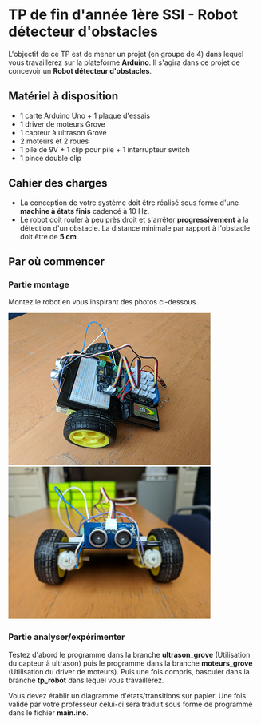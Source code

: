 
# TP de fin d'année 1ère SSI - Robot détecteur d'obstacles

L'objectif de ce TP est de mener un projet (en groupe de 4)
dans lequel vous travaillerez sur la plateforme __Arduino__. Il s'agira dans ce 
projet de concevoir un __Robot détecteur d'obstacles__.

## Matériel à disposition

* 1 carte Arduino Uno + 1 plaque d'essais
* 1 driver de moteurs Grove 
* 1 capteur à ultrason Grove
* 2 moteurs et 2 roues
* 1 pile de 9V + 1 clip pour pile + 1 interrupteur switch
* 1 pince double clip

## Cahier des charges

* La conception de votre système doit être réalisé sous forme d'une __machine à
états finis__ cadencé à 10 Hz.
* Le robot doit rouler à peu près droit et s'arrêter __progressivement__ à la
détection d'un obstacle. La distance minimale par rapport à l'obstacle doit être de
__5 cm__.

## Par où commencer

### Partie montage

Montez le robot en vous inspirant des photos ci-dessous.

![vue de profil](image1.png)&nbsp;&nbsp;&nbsp;&nbsp;&nbsp;&nbsp;![vue de face](image2.png)


### Partie analyser/expérimenter

Testez d'abord le programme dans la branche __ultrason_grove__ 
(Utilisation du capteur à ultrason) puis le programme dans la branche 
__moteurs_grove__ (Utilisation du driver de moteurs). Puis une fois
compris, basculer dans la branche __tp_robot__ dans
lequel vous travaillerez.

Vous devez établir un diagramme d'états/transitions sur papier. Une fois
validé par votre professeur celui-ci sera traduit sous forme de 
programme dans le fichier __main.ino__.
